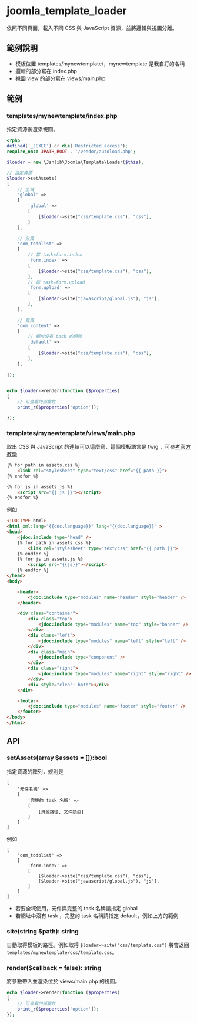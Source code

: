 # joomla_template_loader
依照不同頁面，載入不同 CSS 與 JavaScript 資源，並將邏輯與視圖分離。

## 範例說明
- 模板位置 templates/mynewtemplate/，mynewtemplate 是我自訂的名稱
- 邏輯的部分寫在 index.php
- 視圖 view 的部分寫在 views/main.php

## 範例
### templates/mynewtemplate/index.php
指定資源後渲染視圖。
````php
<?php 
defined('_JEXEC') or die('Restricted access');
require_once JPATH_ROOT . '/vendor/autoload.php';

$loader = new \Jsnlib\Joomla\Template\Loader($this);

// 指定資源
$loader->setAssets(
[
    // 全域
    'global' => 
    [
        'global' => 
        [
            [$loader->site("css/template.css"), "css"],
        ]
    ],

    // 分頁
    'com_todolist' => 
    [
        // 當 task=form.index
        'form.index' => 
        [
            [$loader->site("css/template.css"), "css"],
        ],
        // 當 task=form.upload
        'form.upload' => 
        [
            [$loader->site("javascript/global.js"), "js"],
        ],
    ],

    // 首頁
    'com_content' => 
    [
        // 網址沒有 task 的時候
        'default' => 
        [
            [$loader->site("css/template.css"), "css"],
        ],
    ],
    
]);


echo $loader->render(function ($properties)
{
    // 可查看內部屬性
    print_r($properties['option']);

});

````

### templates/mynewtemplate/views/main.php
取出 CSS 與 JavaScript 的連結可以這麼寫，這個模板語言是 twig ，可參[考官方教學](https://twig.symfony.com/)
````html
{% for path in assets.css %}
    <link rel="stylesheet" type="text/css" href="{{ path }}">
{% endfor %}

{% for js in assets.js %}
    <script src="{{ js }}"></script>
{% endfor %}
````

例如
````html
<!DOCTYPE html>
<html xml:lang="{{doc.language}}" lang="{{doc.language}}" >
<head>
    <jdoc:include type="head" />
    {% for path in assets.css %}
        <link rel="stylesheet" type="text/css" href="{{ path }}">
    {% endfor %}
    {% for js in assets.js %}
        <script src="{{js}}"></script>
    {% endfor %}
</head>
<body>

    <header>
        <jdoc:include type="modules" name="header" style="header" />
    </header>

    <div class="container">
        <div class="top">
            <jdoc:include type="modules" name="top" style="banner" />
        </div>
        <div class="left">
            <jdoc:include type="modules" name="left" style="left" />
        </div>
        <div class="main">
            <jdoc:include type="component" />
        </div>
        <div class="right">
            <jdoc:include type="modules" name="right" style="right" />
        </div>
        <div style="clear: both"></div>
    </div>

    <footer>
        <jdoc:include type="modules" name="footer" style="footer" />
    </footer>
</body>
</html>
````


## API
### setAssets(array $assets = []):bool
指定資源的陣列，規則是
````
[
    '元件名稱' => 
    [
        '完整的 task 名稱' => 
        [
            [資源路徑, 文件類型]
        ]
    ]
]
````
例如
````
[
    'com_todolist' => 
    [
        'form.index' => 
        [
            [$loader->site("css/template.css"), "css"],
            [$loader->site("javascript/global.js"), "js"],
        ]
    ]
]
````
- 若要全域使用，元件與完整的 task 名稱請指定 global
- 若網址中沒有 task ，完整的 task 名稱請指定 default，例如上方的範例

### site(string $path): string
自動取得模板的路徑。例如取得 ````$loader->site("css/template.css")```` 將會返回 ````templates/mynewtemplate/css/template.css````。

### render($callback = false): string
將參數帶入並渲染位於 views/main.php 的視圖。
````php
echo $loader->render(function ($properties)
{
    // 可查看內部屬性
    print_r($properties['option']);
});
````
